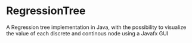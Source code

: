 # RegressionTree
A Regression tree implementation in Java, with the possibility to visualize the value of each discrete and continous node using a Javafx GUI
